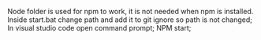 Node folder is used for npm to work, it is not needed when npm is installed.
Inside start.bat change path and add it to git ignore so path is not changed;
In visual studio code open command prompt;
NPM start;
